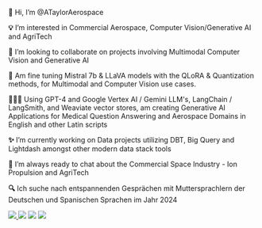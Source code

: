 **👋** Hi, I’m @ATaylorAerospace

**💡** I’m interested in Commercial Aerospace, Computer Vision/Generative AI and AgriTech

**💫** I’m looking to collaborate on projects involving Multimodal Computer Vision and Generative AI

**🤖** Am fine tuning Mistral 7b & LLaVA models with the QLoRA & Quantization methods, for Multimodal and Computer Vision use cases.

**👨🏽‍💻** Using GPT-4 and Google Vertex AI / Gemini LLM's, LangChain / LangSmith, and Weaviate vector stores, am creating Generative AI Applications for Medical Question Answering and Aerospace Domains in English and other Latin scripts

**✨** I’m currently working on Data projects utilizing DBT, Big Query and Lightdash amongst other modern data stack tools

**🚀** I’m always ready to chat about the Commercial Space Industry - Ion Propulsion and AgriTech

**🔍** Ich suche nach entspannenden Gesprächen mit Muttersprachlern der Deutschen und Spanischen Sprachen im Jahr 2024



<a href="mailto:ameedtaylor@gmail.com"><img src="https://camo.githubusercontent.com/8fd233c5bef057659c3b9514d1d590d8c5984a807effcdf64ec72091d43ef99e/68747470733a2f2f696d672e736869656c64732e696f2f62616467652f2d476d61696c2d4431343833363f7374796c653d666f722d7468652d6261646765266c6f676f3d476d61696c266c6f676f436f6c6f723d7768697465" data-canonical-src="https://img.shields.io/badge/-Gmail-D14836?style=for-the-badge&amp;logo=Gmail&amp;logoColor=white" style="max-width: 100%;"></a><a href="https://www.linkedin.com/in/ameedtaylor">  <img src="https://camo.githubusercontent.com/07967496b5d009307f728e73d8bc6ffebd4479390220177359af098baf1df1c5/68747470733a2f2f696d672e736869656c64732e696f2f62616467652f2d4c696e6b6564496e2d3030373742353f7374796c653d666f722d7468652d6261646765266c6f676f3d4c696e6b6564696e266c6f676f436f6c6f723d7768697465" data-canonical-src="https://img.shields.io/badge/-LinkedIn-0077B5?style=for-the-badge&amp;logo=Linkedin&amp;logoColor=white" style="max-width: 100%;"></a>  <a href="https://about.me/ameedtaylor" rel="nofollow"><img src="https://camo.githubusercontent.com/ba5a241a857f6d4eff67ed29a57bf895a9ac40917590b3970b96fbcafa1fc132/68747470733a2f2f696d672e736869656c64732e696f2f62616467652f2d5745422d4646343038383f7374796c653d666f722d7468652d6261646765266c6f676f3d4875676f266c6f676f436f6c6f723d7768697465" data-canonical-src="https://img.shields.io/badge/-WEB-FF4088?style=for-the-badge&amp;logo=Hugo&amp;logoColor=white" style="max-width: 100%;"></a>
<a href="https://huggingface.co/Taylor658">  <img src="https://camo.githubusercontent.com/hash/68747470733a2f2f696d672e736869656c64732e696f2f62616467652f2d48756767696e67466163652d66397661633f7374796c653d666f722d7468652d6261646765266c6f676f3d48756767696e6746616365266c6f676f436f6c6f723d7768697465" data-canonical-src="https://img.shields.io/badge/-LinkedIn-0077B5?style=for-the-badge&amp;logo=Linkedin&amp;logoColor=white" style="max-width: 100%;"></a>

